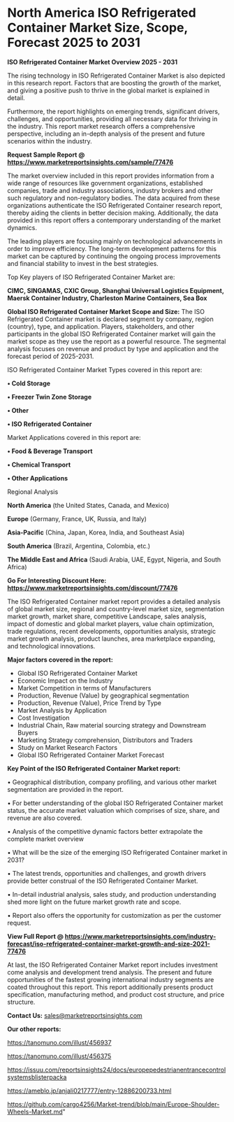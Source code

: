 # North America ISO Refrigerated Container Market Size, Scope, Forecast 2025 to 2031

<Strong> ISO Refrigerated Container Market Overview 2025 - 2031</strong>

The rising technology in ISO Refrigerated Container Market is also depicted in this research report. Factors that are boosting the growth of the market, and giving a positive push to thrive in the global market is explained in detail.

Furthermore, the report highlights on emerging trends, significant drivers, challenges, and opportunities, providing all necessary data for thriving in the industry. This report market research offers a comprehensive perspective, including an in-depth analysis of the present and future scenarios within the industry.

<strong>Request Sample Report @ <a href=https://www.marketreportsinsights.com/sample/77476>https://www.marketreportsinsights.com/sample/77476</a></strong>

The market overview included in this report provides information from a wide range of resources like government organizations, established companies, trade and industry associations, industry brokers and other such regulatory and non-regulatory bodies. The data acquired from these organizations authenticate the ISO Refrigerated Container research report, thereby aiding the clients in better decision making. Additionally, the data provided in this report offers a contemporary understanding of the market dynamics.

The leading players are focusing mainly on technological advancements in order to improve efficiency. The long-term development patterns for this market can be captured by continuing the ongoing process improvements and financial stability to invest in the best strategies.

Top Key players of ISO Refrigerated Container Market are:

<strong>CIMC, SINGAMAS, CXIC Group, Shanghai Universal Logistics Equipment, Maersk Container Industry, Charleston Marine Containers, Sea Box</strong>

<strong><b>Global ISO Refrigerated Container Market Scope and Size:</b></strong>
The ISO Refrigerated Container market is declared segment by company, region (country), type, and application. Players, stakeholders, and other participants in the global ISO Refrigerated Container market will gain the market scope as they use the report as a powerful resource. The segmental analysis focuses on revenue and product by type and application and the forecast period of 2025-2031.

ISO Refrigerated Container Market Types covered in this report are:

<strong>• Cold Storage

• Freezer Twin Zone Storage

• Other

• ISO Refrigerated Container</strong>

Market Applications covered in this report are:

<strong>• Food & Beverage Transport

• Chemical Transport

• Other Applications</strong> 

Regional Analysis

<strong>North America</strong> (the United States, Canada, and Mexico)

<strong>Europe</strong> (Germany, France, UK, Russia, and Italy)

<strong>Asia-Pacific</strong> (China, Japan, Korea, India, and Southeast Asia)

<strong>South America</strong> (Brazil, Argentina, Colombia, etc.)

<strong>The Middle East and Africa</strong> (Saudi Arabia, UAE, Egypt, Nigeria, and South Africa)

<strong>Go For Interesting Discount Here: <a href=https://www.marketreportsinsights.com/discount/77476>https://www.marketreportsinsights.com/discount/77476</a></strong>

The ISO Refrigerated Container market report provides a detailed analysis of global market size, regional and country-level market size, segmentation market growth, market share, competitive Landscape, sales analysis, impact of domestic and global market players, value chain optimization, trade regulations, recent developments, opportunities analysis, strategic market growth analysis, product launches, area marketplace expanding, and technological innovations.

<strong><b>Major factors covered in the report:</b></strong>
<ul>
  <li>Global ISO Refrigerated Container Market </li>
  <li>Economic Impact on the Industry</li>
  <li>Market Competition in terms of Manufacturers</li>
  <li>Production, Revenue (Value) by geographical segmentation</li>
  <li>Production, Revenue (Value), Price Trend by Type</li>
  <li>Market Analysis by Application</li>
  <li>Cost Investigation</li>
  <li>Industrial Chain, Raw material sourcing strategy and Downstream Buyers</li>
  <li>Marketing Strategy comprehension, Distributors and Traders</li>
  <li>Study on Market Research Factors</li>
  <li>Global ISO Refrigerated Container Market Forecast</li>
</ul>

<strong><b>Key Point of the ISO Refrigerated Container Market report:</b></strong>

• Geographical distribution, company profiling, and various other market segmentation are provided in the report.

• For better understanding of the global ISO Refrigerated Container market status, the accurate market valuation which comprises of size, share, and revenue are also covered.

• Analysis of the competitive dynamic factors better extrapolate the complete market overview

• What will be the size of the emerging ISO Refrigerated Container market in 2031?

• The latest trends, opportunities and challenges, and growth drivers provide better construal of the ISO Refrigerated Container Market.

• In-detail industrial analysis, sales study, and production understanding shed more light on the future market growth rate and scope.

• Report also offers the opportunity for customization as per the customer request.

<strong><b>View Full Report @ <a href=https://www.marketreportsinsights.com/industry-forecast/iso-refrigerated-container-market-growth-and-size-2021-77476>https://www.marketreportsinsights.com/industry-forecast/iso-refrigerated-container-market-growth-and-size-2021-77476</a></b></strong>


At last, the ISO Refrigerated Container Market report includes investment come analysis and development trend analysis. The present and future opportunities of the fastest growing international industry segments are coated throughout this report. This report additionally presents product specification, manufacturing method, and product cost structure, and price structure.

<strong>Contact Us:</strong>
sales@marketreportsinsights.com

<strong>Our other reports:</strong>

<a href=https://tanomuno.com/illust/456937>https://tanomuno.com/illust/456937</a>

<a href=https://tanomuno.com/illust/456375>https://tanomuno.com/illust/456375</a>

<a href=https://issuu.com/reportsinsights24/docs/europepedestrianentrancecontrolsystemsblisterpacka>https://issuu.com/reportsinsights24/docs/europepedestrianentrancecontrolsystemsblisterpacka</a>

<a href=https://ameblo.jp/anjali0217777/entry-12886200733.html>https://ameblo.jp/anjali0217777/entry-12886200733.html</a>

<a href=https://github.com/cargo4256/Market-trend/blob/main/Europe-Shoulder-Wheels-Market.md>https://github.com/cargo4256/Market-trend/blob/main/Europe-Shoulder-Wheels-Market.md</a>"
